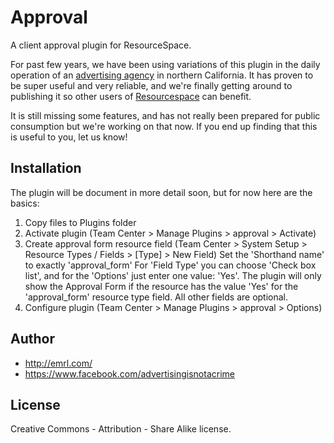 Approval
=============
A client approval plugin for ResourceSpace.

For past few years, we have been using variations of this plugin in the daily operation of an [advertising agency](http://emrl.com/) in northern California. It has proven to be super useful and very reliable, and we're finally getting around to publishing it so other users of [Resourcespace](http://resourcespace.org/) can benefit.

It is still missing some features, and has not really been prepared for public consumption but we're working on that now. If you end up finding that this is useful to you, let us know!

Installation
--------
The plugin will be document in more detail soon, but for now here are the basics:

1. Copy files to Plugins folder
2. Activate plugin (Team Center > Manage Plugins > approval > Activate)
3. Create approval form resource field (Team Center > System Setup > Resource Types / Fields > [Type] > New Field)
   Set the 'Shorthand name' to exactly 'approval_form'
   For 'Field Type' you can choose 'Check box list', and for the 'Options' just enter one value: 'Yes'.
   The plugin will only show the Approval Form if the resource has the value 'Yes' for the 'approval_form' resource type field.
   All other fields are optional.
4. Configure plugin (Team Center > Manage Plugins > approval > Options)

Author
--------
* <http://emrl.com/>
* <https://www.facebook.com/advertisingisnotacrime> 

License
--------
Creative Commons - Attribution - Share Alike license.  
